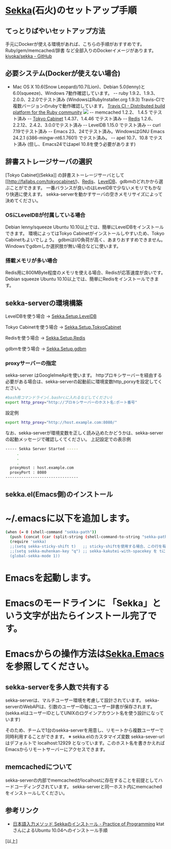# [Sekka](https://github.com/kiyoka/sekka)(石火)のセットアップ手順

## てっとりばやいセットアップ方法
手元にDockerが使える環境があれば、こちらの手順がおすすめです。Ruby/gem/memcached/辞書 など全部入りのDockerイメージがあります。
 [kiyoka/sekka - GitHub](http://github.com/kiyoka/sekka)


## 必要システム(Dockerが使えない場合)
- Mac OS X 10.6(Snow Leopard)/10.7(Lion)、Debian 5.0(lenny)と6.0(squeeze)、Windows 7動作確認しています。
-- ruby          1.9.2、1.9.3、2.0.0、2.2.0でテスト済み (WindowsはRubyInstaller.org 1.9.3)
 Travis-CIで複数バージョンのrubyで動作確認しています。
 [Travis CI - Distributed build platform for the Ruby community](http://travis-ci.org/#!/kiyoka/sekka/builds/85100)
 ![](http://travis-ci.org/kiyoka/sekka.png)
-- memcached     1.2.2、 1.4.5 でテスト済み
-- [Tokyo Cabinet](http://fallabs.com/tokyocabinet/) 1.4.37、1.4.46 でテスト済み
-- [Redis](http://redis.io/)         1.2.6、2.2.12、2.4.2、3.0.0でテスト済み
-- LevelDB       1.15.0 でテスト済み
-- curl          7.19でテスト済み
-- Emacs         23、24でテスト済み。WindowsはGNU Emacs 24.2.1 (i386-mingw-nt6.1.7601) でテスト済み。
-- apel          10.7、10.8 でテスト済み (但し、Emacs24ではapel 10.8を使う必要があります)


## 辞書ストレージサーバの選択
[Tokyo Cabinet](Sekka]] の辞書ストーレージサーバとして[[http://fallabs.com/tokyocabinet/)、[Redis](http://redis.io/)、[LevelDB](http://leveldb.org/)、gdbmのどれかから選ぶことができます。
一番バランスが良いのはLevelDBで少ないメモリでもかなり快適に使えます。
sekka-serverを動かすサーバの空きメモリサイズによって決めてください。

### OSにLevelDBが付属している場合
Debian lenny/squeeze Ubuntu 10.10以上では、簡単にLevelDBをインストールできます。
環境によってはTokyo Cabinetがインストールしやすいため、Tokyo Cabinetもよいでしょう。
gdbmはI/O負荷が高く、あまりおすすめできません。Windowsでgdbmしか選択肢が無い場合などに使います。

### 搭載メモリが多い場合
Redis用に800MByte程度のメモリを使える場合、Redisが応答速度が良いです。
Debian       squeeze Ubuntu 10.10以上では、簡単にRedisをインストールできます。

## sekka-serverの環境構築
LevelDBを使う場合
→ [Sekka.Setup.LevelDB](Sekka.Setup.LevelDB)

Tokyo Cabinetを使う場合
→ [Sekka.Setup.TokyoCabinet](Sekka.Setup.TokyoCabinet)

Redisを使う場合
→ [Sekka.Setup.Redis](Sekka.Setup.Redis)

gdbmを使う場合
→ [Sekka.Setup.gdbm](Sekka.Setup.gdbm)


### proxyサーバーの指定
sekka-server はGoogleImeApiを使います。
httpプロキシサーバーを経由する必要がある場合は、sekka-serverの起動前に環境変数http_porxyを設定してください。
```bash
#bash用コマンドライン(.bashrcに入れるなどしてください)
export http_proxy="http://プロキシサーバーのホスト名:ポート番号"
```

 設定例
```bash
export http_proxy="http://host.example.com:8080/"
```

なお、sekka-serverが環境変数を正しく読み込めたかどうかは、sekka-serverの起動メッセージで確認しくてください。
 上記設定での表示例
```bash
----- Sekka Server Started -----
     .
     .
     .
  proxyHost : host.example.com
  proxyPort : 8080
--------------------------------
```


## sekka.el(Emacs側)のインストール
# ~/.emacsに以下を追加します。
```bash
(when (= 0 (shell-command "sekka-path"))
  (push (concat (car (split-string (shell-command-to-string "sekka-path"))) "/emacs") load-path)
  (require 'sekka)
  ;;(setq sekka-sticky-shift t)   ;; sticky-shiftを使用する場合、この行を有効にする
  ;;(setq sekka-muhenkan-key "q") ;; sekka-kakutei-with-spacekey を tにした時専用。"q"キーで即無変換にする。
  (global-sekka-mode 1))
```
# Emacsを起動します。
# Emacsのモードラインに 「Sekka」という文字が出たらインストール完了です。
# Emacsからの操作方法は[Sekka.Emacs](Sekka.Emacs)を参照してください。


## sekka-serverを多人数で共有する
sekka-serverは、マルチユーザー環境を考慮して設計されています。
sekka-serverのWebAPIは、引数のユーザーID毎にユーザー辞書が保存されます。
(sekka.elはユーザーIDとしてUNIXのログインアカウント名を使う設計になっています)

そのため、チームで1台のsekka-serverを用意し、リモートから複数ユーザーで同時利用することができます。
※ sekka.elのカスタマイズ変数 sekka-sever-url はデフォルトで localhost:12929 となっています。このホスト名を書きかえればEmacsからリモートサーバーにアクセスできます。


## memcachedについて
sekka-serverの内部でmemcachedがlocalhostに存在することを前提としてハードコーディングされています。
sekka-serverと同一ホスト内にmemcachedをインストールしてください。

## 参考リンク
- [日本語入力メソッド Sekkaのインストール - Practice of Programming](http://d.hatena.ne.jp/ktat/20110210/1297276515)
 ktatさんによるUbuntu 10.04へのインストール手順

[以上]
